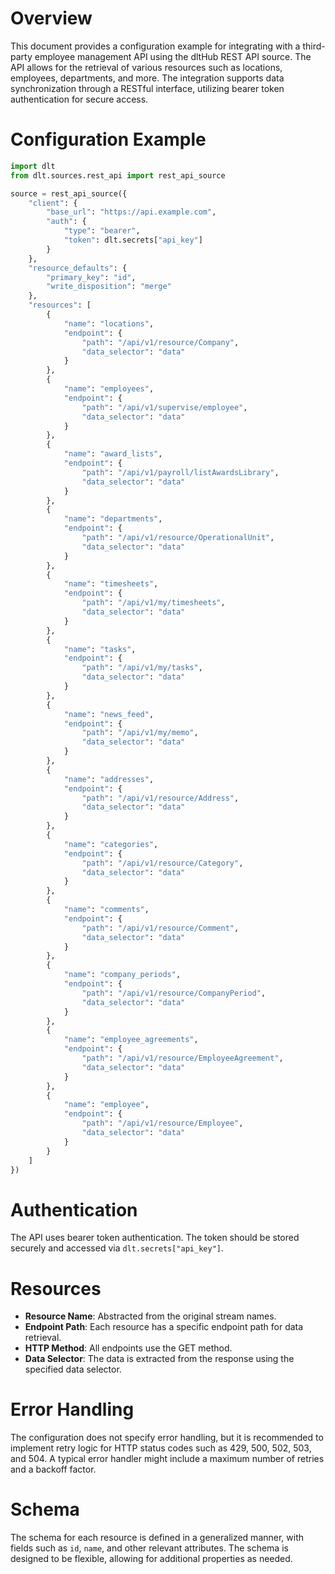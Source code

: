 # Overview

This document provides a configuration example for integrating with a third-party employee management API using the dltHub REST API source. The API allows for the retrieval of various resources such as locations, employees, departments, and more. The integration supports data synchronization through a RESTful interface, utilizing bearer token authentication for secure access.

# Configuration Example

```python
import dlt
from dlt.sources.rest_api import rest_api_source

source = rest_api_source({
    "client": {
        "base_url": "https://api.example.com",
        "auth": {
            "type": "bearer",
            "token": dlt.secrets["api_key"]
        }
    },
    "resource_defaults": {
        "primary_key": "id",
        "write_disposition": "merge"
    },
    "resources": [
        {
            "name": "locations",
            "endpoint": {
                "path": "/api/v1/resource/Company",
                "data_selector": "data"
            }
        },
        {
            "name": "employees",
            "endpoint": {
                "path": "/api/v1/supervise/employee",
                "data_selector": "data"
            }
        },
        {
            "name": "award_lists",
            "endpoint": {
                "path": "/api/v1/payroll/listAwardsLibrary",
                "data_selector": "data"
            }
        },
        {
            "name": "departments",
            "endpoint": {
                "path": "/api/v1/resource/OperationalUnit",
                "data_selector": "data"
            }
        },
        {
            "name": "timesheets",
            "endpoint": {
                "path": "/api/v1/my/timesheets",
                "data_selector": "data"
            }
        },
        {
            "name": "tasks",
            "endpoint": {
                "path": "/api/v1/my/tasks",
                "data_selector": "data"
            }
        },
        {
            "name": "news_feed",
            "endpoint": {
                "path": "/api/v1/my/memo",
                "data_selector": "data"
            }
        },
        {
            "name": "addresses",
            "endpoint": {
                "path": "/api/v1/resource/Address",
                "data_selector": "data"
            }
        },
        {
            "name": "categories",
            "endpoint": {
                "path": "/api/v1/resource/Category",
                "data_selector": "data"
            }
        },
        {
            "name": "comments",
            "endpoint": {
                "path": "/api/v1/resource/Comment",
                "data_selector": "data"
            }
        },
        {
            "name": "company_periods",
            "endpoint": {
                "path": "/api/v1/resource/CompanyPeriod",
                "data_selector": "data"
            }
        },
        {
            "name": "employee_agreements",
            "endpoint": {
                "path": "/api/v1/resource/EmployeeAgreement",
                "data_selector": "data"
            }
        },
        {
            "name": "employee",
            "endpoint": {
                "path": "/api/v1/resource/Employee",
                "data_selector": "data"
            }
        }
    ]
})
```

# Authentication

The API uses bearer token authentication. The token should be stored securely and accessed via `dlt.secrets["api_key"]`.

# Resources

- **Resource Name**: Abstracted from the original stream names.
- **Endpoint Path**: Each resource has a specific endpoint path for data retrieval.
- **HTTP Method**: All endpoints use the GET method.
- **Data Selector**: The data is extracted from the response using the specified data selector.

# Error Handling

The configuration does not specify error handling, but it is recommended to implement retry logic for HTTP status codes such as 429, 500, 502, 503, and 504. A typical error handler might include a maximum number of retries and a backoff factor.

# Schema

The schema for each resource is defined in a generalized manner, with fields such as `id`, `name`, and other relevant attributes. The schema is designed to be flexible, allowing for additional properties as needed.